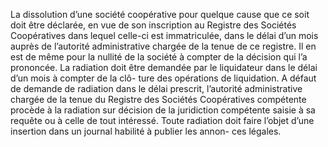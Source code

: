 La dissolution d’une société coopérative pour quelque cause que ce soit doit être déclarée, en vue de son inscription au Registre des Sociétés Coopératives dans lequel celle-ci est immatriculée, dans le délai d’un mois auprès de l’autorité administrative chargée de la tenue de ce registre.
Il en est de même pour la nullité de la société à compter de la décision qui l’a prononcée.
La radiation doit être demandée par le liquidateur dans le délai d’un mois à compter de la clô- ture des opérations de liquidation.
A défaut de demande de radiation dans le délai prescrit, l’autorité administrative chargée de la tenue du Registre des Sociétés Coopératives compétente procède à la radiation sur décision de la juridiction compétente saisie à sa requête ou à celle de tout intéressé.
Toute radiation doit faire l’objet d’une insertion dans un journal habilité à publier les annon- ces légales.